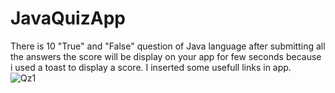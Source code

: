 # JavaQuizApp
There is 10 "True" and "False" question of Java language after submitting all the answers the score will be display on your app for few seconds because i used a toast to display a score. 
I inserted some usefull links in app.  
![Qz1](https://user-images.githubusercontent.com/123080070/215005370-f17a4372-ec1e-44d0-85d3-cf5aecb0f3d7.jpg)
